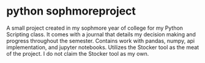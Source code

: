 # python sophmoreproject
 A small project created in my sophmore year of college for my Python Scripting class. It comes with a journal that details my decision making and progress throughout the semester. Contains work with pandas, numpy, api implementation, and jupyter notebooks. Utilizes the Stocker tool as the meat of the project. I do not claim the Stocker tool as my own.
